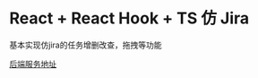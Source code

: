 # React + React Hook + TS 仿 Jira 

基本实现仿jira的任务增删改查，拖拽等功能

[后端服务地址](https://github.com/sindu12jun/jira-dev-tool)